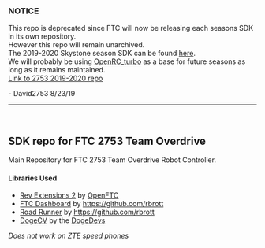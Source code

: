 ### NOTICE
 
 This repo is deprecated since FTC will now be releasing each seasons SDK in its own repository.  <br>
 However this repo will remain unarchived.<br>
 The 2019-2020 Skystone season SDK can be found [here](https://github.com/FIRST-Tech-Challenge/SkyStone "SkyStone SDK").<br>
 We will probably be using [OpenRC_turbo](https://github.com/OpenFTC/OpenRC-turbo) as a base for future seasons as long as it remains maintained.<br>
 [Link to 2753 2019-2020 repo](https://github.com/TeamOverdrive/OpenRC-turbo)<br>
 
 \- David2753 8/23/19

-----

<br>

## SDK repo for FTC 2753 Team Overdrive

 Main Repository for FTC 2753 Team Overdrive Robot Controller.<br>


 
#### Libraries Used

* [Rev Extensions 2](https://github.com/OpenFTC/RevExtensions2) by [OpenFTC](https://github.com/openftc)
* [FTC Dashboard](https://github.com/acmerobotics/ftc-dashboard) by https://github.com/rbrott
* [Road Runner](https://github.com/acmerobotics/road-runner) by https://github.com/rbrott
* [DogeCV](https://github.com/MechanicalMemes/DogeCV) by the [DogeDevs](https://github.com/dogecv)


*Does not work on ZTE speed phones*
